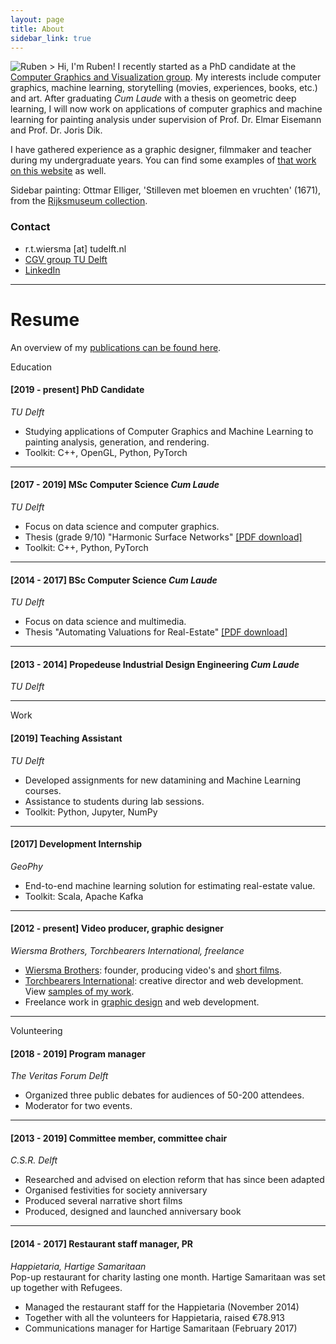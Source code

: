 ```yaml
---
layout: page
title: About
sidebar_link: true
---
```

![Ruben >](https://avatars3.githubusercontent.com/u/9115743?s=200)
Hi, I'm Ruben! I recently started as a PhD candidate at the [Computer Graphics and Visualization group](http://graphics.tudelft.nl). My interests include computer graphics, machine learning, storytelling (movies, experiences, books, etc.) and art. After graduating _Cum Laude_ with a thesis on geometric deep learning, I will now work on applications of computer graphics and machine learning for painting analysis under supervision of Prof. Dr. Elmar Eisemann and Prof. Dr. Joris Dik.

I have gathered experience as a graphic designer, filmmaker and teacher during my undergraduate years. You can find some examples of [that work on this website](/category/creative-portfolio.html) as well.

Sidebar painting: Ottmar Elliger, 'Stilleven met bloemen en vruchten' (1671), from the [Rijksmuseum collection](https://www.rijksmuseum.nl/nl/zoeken/objecten?q=stilleven+met+vruchten&p=3&ps=12&st=Objects&ii=3#/SK-A-794,27).

### Contact
- r.t.wiersma [at] tudelft.nl
- [CGV group TU Delft](http://graphics.tudelft.nl/ruben-wiersma)
- [LinkedIn](https://www.linkedin.com/in/rubenwiersma)

<hr/>

# Resume

An overview of my [publications can be found here](/category/publications.html).

<span class="post-type">Education</span>

#### [2019 - present] PhD Candidate
_TU Delft_
- Studying applications of Computer Graphics and Machine Learning to painting analysis, generation, and rendering.
- Toolkit: C++, OpenGL, Python, PyTorch

<hr />

#### [2017 - 2019] MSc Computer Science _Cum Laude_
_TU Delft_
- Focus on data science and computer graphics.
- Thesis (grade 9/10) "Harmonic Surface Networks" [[PDF download]](https://repository.tudelft.nl/islandora/object/uuid:931ee653-eb26-40c2-8f54-9c5835fd6fba/datastream/OBJ/download)
- Toolkit: C++, Python, PyTorch

<hr />

#### [2014 - 2017] BSc Computer Science _Cum Laude_
_TU Delft_
- Focus on data science and multimedia.
- Thesis "Automating Valuations for Real-Estate" [[PDF download]](https://repository.tudelft.nl/islandora/object/uuid:d2a020e3-07b3-42c8-a926-0e0e2f7ed6f0/datastream/OBJ/download)

<hr />

#### [2013 - 2014] Propedeuse Industrial Design Engineering _Cum Laude_
_TU Delft_

<hr />

<span class="post-type">Work</span>

#### [2019] Teaching Assistant
_TU Delft_
- Developed assignments for new datamining and Machine Learning courses.
- Assistance to students during lab sessions.
- Toolkit: Python, Jupyter, NumPy

<hr />

#### [2017] Development Internship
_GeoPhy_
- End-to-end machine learning solution for estimating real-estate value.
- Toolkit: Scala, Apache Kafka

<hr />

#### [2012 - present] Video producer, graphic designer
_Wiersma Brothers, Torchbearers International, freelance_
- [Wiersma Brothers](http://wiersmabros.nl): founder, producing video's and [short films](/tags.html#film).
- [Torchbearers International](https://torchbearers.org): creative director and web development. View [samples of my work](/creative%20portfolio/2018/09/01/Torchbearers-International.html).
- Freelance work in [graphic design](/tags.html#graphic-design) and web development.

<hr/>

<span class="post-type">Volunteering</span>

#### [2018 - 2019] Program manager
_The Veritas Forum Delft_
- Organized three public debates for audiences of 50-200 attendees.
- Moderator for two events.

<hr/>

#### [2013 - 2019] Committee member, committee chair
_C.S.R. Delft_
- Researched and advised on election reform that has since been adapted
- Organised festivities for society anniversary
- Produced several narrative short films
- Produced, designed and launched anniversary book

<hr/>

#### [2014 - 2017] Restaurant staff manager, PR
_Happietaria, Hartige Samaritaan_<br />
Pop-up restaurant for charity lasting one month. Hartige Samaritaan was set up together with Refugees.
- Managed the restaurant staff for the Happietaria (November 2014)
- Together with all the volunteers for Happietaria, raised €78.913
- Communications manager for Hartige Samaritaan (February 2017)
